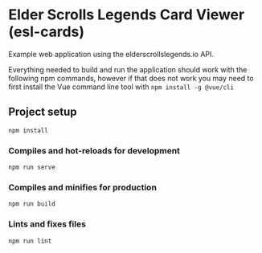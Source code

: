 # Elder Scrolls Legends Card Viewer (esl-cards)

Example web application using the elderscrollslegends.io API.

Everything needed to build and run the application should work with the following npm commands, however if that does not work you may need to first install the Vue command line tool with `npm install -g @vue/cli`

## Project setup
```
npm install
```

### Compiles and hot-reloads for development
```
npm run serve
```

### Compiles and minifies for production
```
npm run build
```

### Lints and fixes files
```
npm run lint
```
